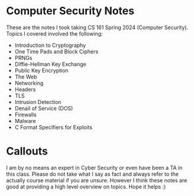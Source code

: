 # Computer Security Notes
These are the notes I took taking CS 161 Spring 2024 (Computer Security). Topics I covered involved the following: 

* Introduction to Cryptography
* One Time Pads and Block Ciphers
* PRNGs
* Diffie-Hellman Key Exchange
* Public Key Encryption
* The Web
* Networking
* Headers
* TLS
* Intrusion Detection
* Denail of Service (DOS)
* Firewalls
* Malware
* C Format Specifiers for Exploits

# Callouts
I am by no means an expert in Cyber Security or even have been a TA in this class. Please do not take what I say as fact and always refer to the actually course material if you are unsure. However I think these notes are good at providing a high level overview on topics. Hope it helps :)
